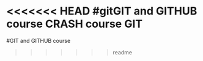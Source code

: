<<<<<<< HEAD
#gitGIT and GITHUB course
CRASH course GIT
=======
#GIT and GITHUB course
>>>>>>> readme
